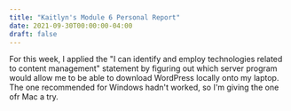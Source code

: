 ```yaml
---
title: "Kaitlyn's Module 6 Personal Report"
date: 2021-09-30T00:00:00-04:00
draft: false
---
```


For this week, I applied the "I can identify and employ technologies related to content management" statement by figuring out which server program would allow me to be able to download WordPress locally onto my laptop. The one recommended for Windows hadn't worked, so I'm giving the one ofr Mac a try.
